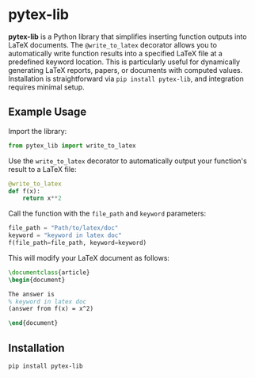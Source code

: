 # pytex-lib

**pytex-lib** is a Python library that simplifies inserting function outputs into LaTeX documents. The `@write_to_latex` decorator allows you to automatically write function results into a specified LaTeX file at a predefined keyword location. This is particularly useful for dynamically generating LaTeX reports, papers, or documents with computed values. Installation is straightforward via `pip install pytex-lib`, and integration requires minimal setup.

## Example Usage

Import the library:

```python
from pytex_lib import write_to_latex
```

Use the `write_to_latex` decorator to automatically output your function's result to a LaTeX file:

```python
@write_to_latex
def f(x):
    return x**2
```

Call the function with the `file_path` and `keyword` parameters:

```python
file_path = "Path/to/latex/doc"
keyword = "keyword in latex doc"
f(file_path=file_path, keyword=keyword)
```

This will modify your LaTeX document as follows:

```latex
\documentclass{article}
\begin{document}

The answer is 
% keyword in latex doc
(answer from f(x) = x^2)

\end{document}
```

## Installation

```bash
pip install pytex-lib
```
